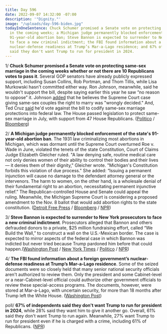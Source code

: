 ```yaml
---
title: Day 596
date: 2022-09-07 14:32:00 -07:00
description: '"Dignity."'
image: "/uploads/day-596-biden.jpg"
todayInOneSentence: Chuck Schumer promised a Senate vote on protecting same-sex marriage
  in the coming weeks; a Michigan judge permanently blocked enforcement of the state's
  91-year-old abortion ban; Steve Bannon is expected to surrender to New York prosecutors
  to face a new criminal indictment; the FBI found information about a foreign government’s
  nuclear-defense readiness at Trump’s Mar-a-Lago residence; and 67% of independents
  said they don't want Trump to run for president in 2024.
---
```


1/ **Chuck Schumer promised a Senate vote on protecting same-sex marriage in the coming weeks whether or not there are 10 Republicans votes to pass it**. Several GOP senators have already publicly expressed support, including Susan Collins, Rob Portman, and Thom Tillis, while Lisa Murkowski hasn't committed either way. Ron Johnson, meanwhile, said he wouldn't support the bill, despite saying earlier this year he saw “no reason to oppose” it. Johnson [added](https://www.jsonline.com/story/news/politics/2022/09/07/senator-ron-johnson-says-he-wont-back-respect-for-marriage-act-bill-current-form/8007007001/) that he believes the Supreme Court case giving same-sex couples the right to marry was "wrongly decided." And, Ted Cruz [said](https://www.texastribune.org/2022/09/06/ted-cruz-gay-marriage-bill/) he'd vote against the bill to codify same-sex marriage protections into federal law. The House passed legislation to protect same-sex marriage in July, with support from 47 House Republicans. ([Politico](https://www.politico.com/news/2022/09/07/schumer-announces-same-sex-marriage-vote-00055243) / [Bloomberg](https://www.bloomberg.com/news/articles/2022-09-07/schumer-vows-vote-on-marriage-equality-bill-in-coming-weeks?srnd=premium&sref=MIBMEEoj))

2/ **A Michigan judge permanently blocked enforcement of the state's 91-year-old abortion ban**. The 1931 law criminalizing most abortions in Michigan, which was dormant until the Supreme Court overturned Roe v. Wade in June, violated the tenets of the state Constitution, Court of Claims Judge Elizabeth Gleicher ruled. "A law denying safe, routine medical care not only denies women of their ability to control their bodies and their lives — it denies them of their dignity," Gleicher wrote. "Michigan's Constitution forbids this violation of due process." She added: “Issuing a permanent injunction will cause no damage to the defendant attorney general or the intervenors. The harm to women, on the other hand, is a wholesale denial of their fundamental right to an abortion, necessitating permanent injunctive relief.” The Republican-controlled House and Senate could appeal the ruling. Meanwhile, the Michigan Supreme Court is considering a proposed amendment to the Nov. 8 ballot that would add abortion rights to the state constitution. ([Detroit Free Press](https://www.freep.com/story/news/politics/2022/09/07/michigan-abortion-law-1931-ruled-unconstitutional/65872882007/) / [Bloomberg](https://www.bloomberg.com/news/articles/2022-09-07/michigan-1931-abortion-ban-is-permanently-blocked-by-state-judge?srnd=premium-canada&sref=MIBMEEoj) / [NPR](https://www.npr.org/2022/09/07/1121600908/michigan-abortion-law-struck-down))

3/ **Steve Bannon is expected to surrender to New York prosecutors to face a new criminal indictment**. Prosecutors alleged that Bannon and others defrauded donors to a private, $25 million fundraising effort, called “We Build the Wall,” to construct a wall on the U.S.-Mexican border. The case is expected to mirror aspects of the federal case in which Bannon was indicted but never tried because Trump pardoned him before that could happen.([Washington Post](https://www.washingtonpost.com/national-security/2022/09/06/bannon-border-wall-indictment/) / [New York Times](https://www.nytimes.com/2022/09/07/nyregion/bannon-surrender-sealed-indictment.html) / [Politico](https://www.politico.com/news/2022/09/07/steve-bannon-criminal-charge-new-york-00055146) / [NPR](https://www.npr.org/2022/09/07/1121447226/steve-bannon-fraud-charges))

4/ **The FBI found information about a foreign government’s nuclear-defense readiness at Trump’s Mar-a-Lago residence**. Some of the seized documents were so closely held that many senior national security officials aren't authorized to review them. Only the president and some Cabinet-level or a near-Cabinet-level official could authorize other government officials to review these special-access programs. The documents, however, were stored at Mar-a-Lago, with uncertain security, for more than 18 months after Trump left the White House. ([Washington Post](https://www.washingtonpost.com/national-security/2022/09/06/trump-nuclear-documents/))

poll/ **67% of independents said they don't want Trump to run for president in 2024**, while 28% said they want him to give it another go. Overall, 61% said they don't want Trump to run again. Meanwhile, 27% want Trump to run for president even if he is charged with a crime, including 61% of Republicans. ([NPR](https://www.npr.org/2022/09/07/1121307491/poll-trump-fbi-search-run-2024))

